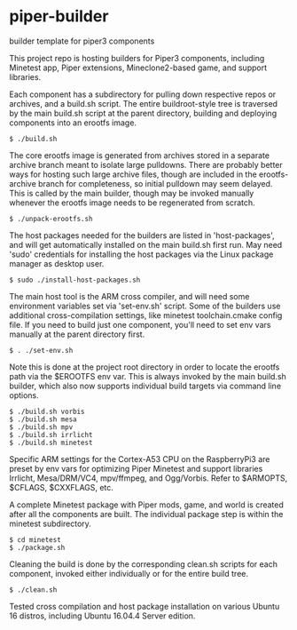 # piper-builder
builder template for piper3 components

This project repo is hosting builders for Piper3 components, including Minetest app,
Piper extensions, Mineclone2-based game, and support libraries.

Each component has a subdirectory for pulling down respective repos or archives, and
a build.sh script. The entire buildroot-style tree is traversed by the main build.sh
script at the parent directory, building and deploying components into an erootfs image.

	$ ./build.sh

The core erootfs image is generated from archives stored in a separate archive branch
meant to isolate large pulldowns. There are probably better ways for hosting such
large archive files, though are included in the erootfs-archive branch for completeness,
so initial pulldown may seem delayed. This is called by the main builder, though may be
invoked manually whenever the erootfs image needs to be regenerated from scratch.

	$ ./unpack-erootfs.sh

The host packages needed for the builders are listed in 'host-packages', and will get
automatically installed on the main build.sh first run. May need 'sudo' credentials for
installing the host packages via the Linux package manager as desktop user.

	$ sudo ./install-host-packages.sh

The main host tool is the ARM cross compiler, and will need some environment variables
set via 'set-env.sh' script. Some of the builders use additional cross-compilation
settings, like minetest toolchain.cmake config file. If you need to build just one
component, you'll need to set env vars manually at the parent directory first.

	$ . ./set-env.sh

Note this is done at the project root directory in order to locate the erootfs path
via the $EROOTFS env var. This is always invoked by the main build.sh builder,
which also now supports individual build targets via command line options.

	$ ./build.sh vorbis
	$ ./build.sh mesa
	$ ./build.sh mpv
	$ ./build.sh irrlicht
	$ ./build.sh minetest

Specific ARM settings for the Cortex-A53 CPU on the RaspberryPi3 are preset by env vars
for optimizing Piper Minetest and support libraries Irrlicht, Mesa/DRM/VC4, mpv/ffmpeg,
and Ogg/Vorbis. Refer to $ARMOPTS, $CFLAGS, $CXXFLAGS, etc.

A complete Minetest package with Piper mods, game, and world is created after all the
components are built. The individual package step is within the minetest subdirectory.

	$ cd minetest
	$ ./package.sh

Cleaning the build is done by the corresponding clean.sh scripts for each component,
invoked either individually or for the entire build tree.

	$ ./clean.sh

Tested cross compilation and host package installation on various Ubuntu 16 distros,
including Ubuntu 16.04.4 Server edition.
